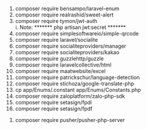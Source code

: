 1. composer require bensampo/laravel-enum
2. composer require realrashid/sweet-alert
3. composer require tymon/jwt-auth   
   i. Note: *******  php artisan jwt:secret  *******
4. composer require simplesoftwareio/simple-qrcode
5. composer require laravel/socialite
6. composer require socialiteproviders/manager
7. composer require socialiteproviders/kakao
8. composer require guzzlehttp/guzzle
9. composer require laravelcollective/html
10. composer require maatwebsite/excel
11. composer require patrickschur/language-detection
12. composer require stichoza/google-translate-php
13. cp app/Enums/.constant app/Enums/Constants.php
14. composer require zaloplatform/zalo-php-sdk
15. composer require setasign/fpdi
16. composer require setasign/fpdf

[//]: # (Pusher để đẩy thông báo khi có người gọi đến)
1. composer require pusher/pusher-php-server

